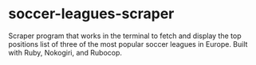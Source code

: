 # soccer-leagues-scraper
Scraper program that works in the terminal to fetch and display the top positions list of three of the most popular soccer leagues in Europe. Built with Ruby, Nokogiri, and Rubocop.
